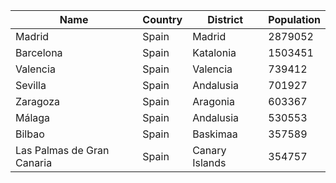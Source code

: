 
| Name | Country              | District   | Population |
| ---  | ---                  | ---        | ---        |
| Madrid | Spain                | Madrid     | 2879052    |
| Barcelona | Spain                | Katalonia  | 1503451    |
| Valencia | Spain                | Valencia   | 739412     |
| Sevilla | Spain                | Andalusia  | 701927     |
| Zaragoza | Spain                | Aragonia   | 603367     |
| Málaga | Spain                | Andalusia  | 530553     |
| Bilbao | Spain                | Baskimaa   | 357589     |
| Las Palmas de Gran Canaria | Spain                | Canary Islands | 354757     |